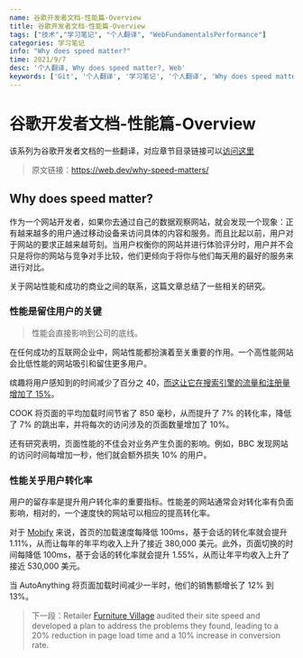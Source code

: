```yaml
---
name: 谷歌开发者文档-性能篇-Overview
title: 谷歌开发者文档-性能篇-Overview
tags: ["技术","学习笔记", "个人翻译", "WebFundamentalsPerformance"]
categories: 学习笔记
info: "Why does speed matter?"
time: 2021/9/7
desc: '个人翻译, Why does speed matter?, Web'
keywords: ['Git', '个人翻译', '学习笔记', '个人翻译', 'Why does speed matter']
---
```


# 谷歌开发者文档-性能篇-Overview

该系列为谷歌开发者文档的一些翻译，对应章节目录链接可以[访问这里](https://developers.google.com/web/fundamentals?hl=zh-cn)

> 原文链接：https://web.dev/why-speed-matters/

## Why does speed matter?

作为一个网站开发者，如果你去通过自己的数据观察网站，就会发现一个现象：正有越来越多的用户通过移动设备来访问具体的内容和服务。而且比起以前，用户对于网站的要求正越来越苛刻。当用户权衡你的网站并进行体验评分时，用户并不会只是将你的网站与竞争对手比较，他们更倾向于将你与他们每天用的最好的服务来进行对比。

关于网站性能和成功的商业之间的联系，这篇文章总结了一些相关的研究。

### 性能是留住用户的关键

> 性能会直接影响到公司的底线。

在任何成功的互联网企业中，网站性能都扮演着至关重要的作用。一个高性能网站会比低性能的网站吸引和留住更多用户。

缤趣将用户感知到的时间减少了百分之 40，[而这让它在搜索引擎的流量和注册量增加了 15%](https://medium.com/pinterest-engineering/driving-user-growth-with-performance-improvements-cfc50dafadd7)。

COOK 将页面的平均加载时间节省了 850 毫秒，从而提升了 7% 的转化率，降低了 7% 的跳出率，并将每次的访问涉及的页面数量增加了 10%。

还有研究表明，页面性能的不佳会对业务产生负面的影响。例如，BBC 发现网站的访问时间每增加一秒，他们就会额外损失 10% 的用户。

### 性能关乎用户转化率

用户的留存率是提升用户转化率的重要指标。性能差的网站通常会对转化率有负面影响，相对的，一个速度快的网站可以相应的提高转化率。

对于 [Mobify](http://resources.mobify.com/2016-Q2-mobile-insights-benchmark-report.html) 来说，首页的加载速度每降低 100ms，基于会话的转化率就会提升 1.11%，从而让每年的年平均收入上升了接近 380,000 美元。此外，页面切换的时间每降低 100ms，基于会话的转化率就会提升 1.55%，从而让年平均收入上升了接近 530,000 美元。

当 AutoAnything 将页面加载时间减少一半时，他们的销售额增长了 12% 到 13%。



> 下一段：Retailer [Furniture Village](https://www.thinkwithgoogle.com/intl/en-gb/success-stories/uk-success-stories/furniture-village-and-greenlight-slash-page-load-times-boosting-user-experience/) audited their site speed and developed a plan to address the problems they found, leading to a 20% reduction in page load time and a 10% increase in conversion rate.